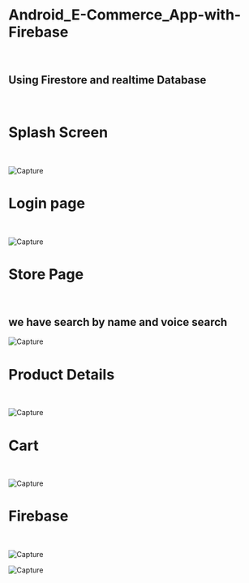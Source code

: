 
<h1> Android_E-Commerce_App-with-Firebase </h1>
<br>
<h2> Using Firestore and realtime Database </h2>
<br>
<h1> Splash Screen </h1>
<br>

![Capture](images/1.jpg)
<br>

<h1> Login page </h1>
<br>

![Capture](images/2.jpg)
<br>

<h1> Store Page </h1>
<br>
<h2> we have search by name and voice search </h2>

![Capture](images/3.jpg)
<br>


<h1> Product Details </h1>
<br>

![Capture](images/4.jpg)
<br>

<h1> Cart </h1>
<br>

![Capture](images/5.jpg)
<br>


<h1> Firebase </h1>
<br>


![Capture](images/11.png)
<br>

![Capture](images/12.png)
<br>









